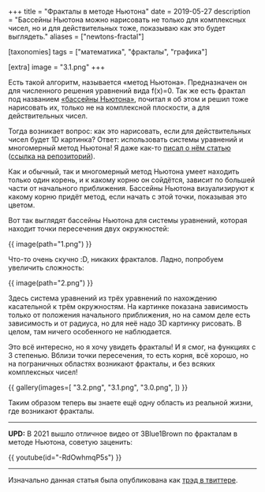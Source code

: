 +++
title = "Фракталы в методе Ньютона"
date = 2019-05-27
description = "Бассейны Ньютона можно нарисовать не только для комплексных чисел, но и для действительных тоже, показываю как это будет выглядеть."
aliases = ["newtons-fractal"]

[taxonomies]
tags = ["математика", "фракталы", "графика"]

[extra]
image = "3.1.png"
+++

Есть такой алгоритм, называется «метод Ньютона». Предназначен он для численного решения уравнений вида f(x)=0. Так же есть фрактал под названием [«бассейны Ньютона»](https://ru.wikipedia.org/wiki/%D0%91%D0%B0%D1%81%D1%81%D0%B5%D0%B9%D0%BD%D1%8B_%D0%9D%D1%8C%D1%8E%D1%82%D0%BE%D0%BD%D0%B0), почитал я об этом и решил тоже нарисовать их, только не на комплексной плоскости, а для действительных чисел.

Тогда возникает вопрос: как это нарисовать, если для действительных чисел будет 1D картинка? Ответ: использовать системы уравнений и многомерный метод Ньютона! Я даже как-то [писал о нём статью](https://github.com/optozorax/newtons_method_article/raw/master/main.pdf) ([ссылка на репозиторий](https://github.com/optozorax/newtons_method_article)).

Как и обычный, так и многомерный метод Ньютона умеет находить только один корень, и к какому корню он сойдётся, зависит по большей части от начального приближения. Бассейны Ньютона визуализируют к какому корню придёт метод, если начать с этой точки, показывая это цветом.

Вот так выглядят бассейны Ньютона для системы уравнений, которая находит точки пересечения двух окружностей:

{{ image(path="1.png") }}

Что-то очень скучно :D, никаких фракталов. Ладно, попробуем увеличить сложность:

{{ image(path="2.png") }}

Здесь система уравнений из трёх уравнений по нахождению касательной к трём окружностям. На картинке показана зависимость только от положения начального приближения, но на самом деле есть зависимость и от радиуса, но для неё надо 3D картинку рисовать. В целом, там ничего особенного не наблюдается.

Это всё интересно, но я хочу увидеть фракталы! И я смог, на функциях с 3 степенью. Вблизи точки пересечения, то есть корня, всё хорошо, но на пограничных областях возникают фракталы, и без всяких комплексных чисел!

{{ gallery(images=[
	"3.2.png", 
	"3.1.png", 
	"3.0.png", 
]) }}

Таким образом теперь вы знаете ещё одну область из реальной жизни, где возникают фракталы.

---

**UPD:** В 2021 вышло отличное видео от 3Blue1Brown по фракталам в методе Ньютона, советую заценить:

{{ youtube(id="-RdOwhmqP5s") }}

---

Изначально данная статья была опубликована как [трэд в твиттере](https://twitter.com/optozorax/status/1133045414888738816).